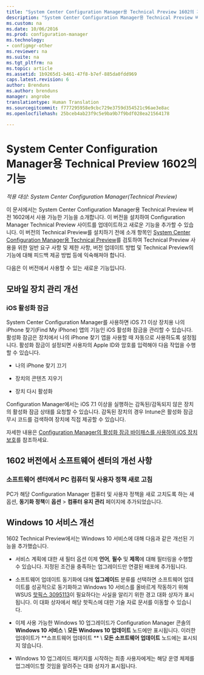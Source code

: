```yaml
---
title: "System Center Configuration Manager용 Technical Preview 1602의 기능"
description: "System Center Configuration Manager용 Technical Preview 버전 1602에서 사용 가능한 기능에 대해 알아봅니다."
ms.custom: na
ms.date: 10/06/2016
ms.prod: configuration-manager
ms.technology:
- configmgr-other
ms.reviewer: na
ms.suite: na
ms.tgt_pltfrm: na
ms.topic: article
ms.assetid: 1b9265d1-b461-47f8-b7ef-885da0fdd969
caps.latest.revision: 6
author: Brenduns
ms.author: brenduns
manager: angrobe
translationtype: Human Translation
ms.sourcegitcommit: f777295958e9cbc729e3759d354521c96ae3e8ac
ms.openlocfilehash: 25bceb4ab23f9c5e9ba9b7f9bdf028ea21564178

---
```

# <a name="capabilities-in-technical-preview-1602-for-system-center-configuration-manager"></a>System Center Configuration Manager용 Technical Preview 1602의 기능

*적용 대상: System Center Configuration Manager(Technical Preview)*

이 문서에서는 System Center Configuration Manager용 Technical Preview 버전 1602에서 사용 가능한 기능을 소개합니다. 이 버전을 설치하여 Configuration Manager Technical Preview 사이트를 업데이트하고 새로운 기능을 추가할 수 있습니다. 이 버전의 Technical Preview를 설치하기 전에 소개 항목인 [System Center Configuration Manager용 Technical Preview](../../core/get-started/technical-preview.md)를 검토하여 Technical Preview 사용을 위한 일반 요구 사항 및 제한 사항, 버전 업데이트 방법 및 Technical Preview의 기능에 대해 피드백 제공 방법 등에 익숙해져야 합니다.  

 다음은 이 버전에서 사용할 수 있는 새로운 기능입니다.  

##  <a name="a-namebkmkmdma-improvements-to-mobile-device-management"></a><a name="BKMK_MDM"></a> 모바일 장치 관리 개선  

### <a name="ios-activation-lock"></a>iOS 활성화 잠금  
 System Center Configuration Manager를 사용하면 iOS 7.1 이상 장치용 나의 iPhone 찾기(Find My iPhone) 앱의 기능인 iOS 활성화 잠금을 관리할 수 있습니다. 활성화 잠금은 장치에서 나의 iPhone 찾기 앱을 사용할 때 자동으로 사용하도록 설정됩니다. 활성화 잠금이 설정되면 사용자의 Apple ID와 암호를 입력해야 다음 작업을 수행할 수 있습니다.  

-   나의 iPhone 찾기 끄기  

-   장치의 콘텐츠 지우기  

-   장치 다시 활성화  

 Configuration Manager에서는 iOS 7.1 이상을 실행하는 감독된/감독되지 않은 장치의 활성화 잠금 상태를 요청할 수 있습니다. 감독된 장치의 경우 Intune은 활성화 잠금 무시 코드를 검색하여 장치에 직접 제공할 수 있습니다.  

 자세한 내용은 [Configuration Manager의 활성화 잠금 바이패스를 사용하여 iOS 장치 보호](/sccm/mdm/deploy-use/manage-ios-activation-lock)를 참조하세요.  

##  <a name="a-namebkmksc1601a-improvements-to-software-center-in-version-1602"></a><a name="BKMK_SC1601"></a> 1602 버전에서 소프트웨어 센터의 개선 사항  

### <a name="refresh-pc-machine-and-user-policy-from-software-center"></a>소프트웨어 센터에서 PC 컴퓨터 및 사용자 정책 새로 고침  
 PC가 해당 Configuration Manager 컴퓨터 및 사용자 정책을 새로 고치도록 하는 새 옵션, **동기화 정책**이 **옵션** > **컴퓨터 유지 관리** 페이지에 추가되었습니다.  

##  <a name="a-namebkmkwin10servicinga-improvements-to-windows-10-servicing"></a><a name="BKMK_Win10Servicing"></a> Windows 10 서비스 개선  
 1602 Technical Preview에서는 Windows 10 서비스에 대해 다음과 같은 개선된 기능을 추가했습니다.  

-   서비스 계획에 대한 새 필터 옵션  이제 **언어**, **필수** 및 **제목**에 대해 필터링을 수행할 수 있습니다. 지정된 조건을 충족하는 업그레이드만 연결된 배포에 추가됩니다.  

-   소프트웨어 업데이트 동기화에 대해 **업그레이드** 분류를 선택하면 소프트웨어 업데이트를 성공적으로 동기화하고 Windows 10 서비스를 올바르게 작동하기 위해 WSUS [핫픽스 3095113](https://support.microsoft.com/kb/3095113)이 필요하다는 사실을 알리기 위한 경고 대화 상자가 표시됩니다.  이 대화 상자에서 해당 핫픽스에 대한 기술 자료 문서를 이동할 수 있습니다.  

-   이제 사용 가능한 Windows 10 업그레이드가 Configuration Manager 콘솔의 **Windows 10 서비스** \ **모든 Windows 10 업데이트** 노드에만 표시됩니다. 이러한 업데이트가 **소프트웨어 업데이트 ** \ **모든 소프트웨어 업데이트** 노드에는 표시되지 않습니다.  

-   Windows 10 업그레이드 패키지를 시작하는 최종 사용자에게는 해당 운영 체제를 업그레이드할 것임을 알려주는 대화 상자가 표시됩니다.  



<!--HONumber=Nov16_HO1-->


